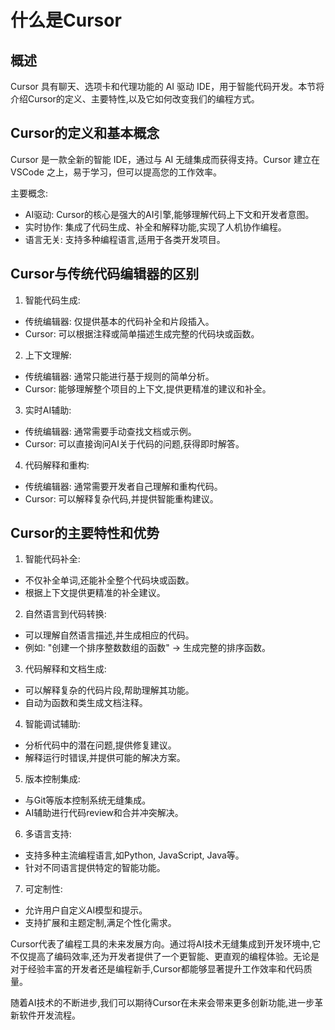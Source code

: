 # 什么是Cursor

## 概述

Cursor 具有聊天、选项卡和代理功能的 AI 驱动 IDE，用于智能代码开发。本节将介绍Cursor的定义、主要特性,以及它如何改变我们的编程方式。

## Cursor的定义和基本概念

Cursor 是一款全新的智能 IDE，通过与 AI 无缝集成而获得支持。Cursor 建立在 VSCode 之上，易于学习，但可以提高您的工作效率。
  

主要概念:

- AI驱动: Cursor的核心是强大的AI引擎,能够理解代码上下文和开发者意图。
- 实时协作: 集成了代码生成、补全和解释功能,实现了人机协作编程。
- 语言无关: 支持多种编程语言,适用于各类开发项目。
  

  

## Cursor与传统代码编辑器的区别

1. 智能代码生成:
  

- 传统编辑器: 仅提供基本的代码补全和片段插入。
- Cursor: 可以根据注释或简单描述生成完整的代码块或函数。
  

  

2. 上下文理解:
  

- 传统编辑器: 通常只能进行基于规则的简单分析。
- Cursor: 能够理解整个项目的上下文,提供更精准的建议和补全。
  

  

3. 实时AI辅助:

- 传统编辑器: 通常需要手动查找文档或示例。
- Cursor: 可以直接询问AI关于代码的问题,获得即时解答。
  

  

4. 代码解释和重构:
  

- 传统编辑器: 通常需要开发者自己理解和重构代码。
- Cursor: 可以解释复杂代码,并提供智能重构建议。
  

  

## Cursor的主要特性和优势

1. 智能代码补全:
- 不仅补全单词,还能补全整个代码块或函数。
- 根据上下文提供更精准的补全建议。
    

  

2. 自然语言到代码转换:
- 可以理解自然语言描述,并生成相应的代码。
- 例如: "创建一个排序整数数组的函数" -> 生成完整的排序函数。
    

  

3. 代码解释和文档生成:
- 可以解释复杂的代码片段,帮助理解其功能。
- 自动为函数和类生成文档注释。
    

  

4. 智能调试辅助:
- 分析代码中的潜在问题,提供修复建议。
- 解释运行时错误,并提供可能的解决方案。
    

  

5. 版本控制集成:
- 与Git等版本控制系统无缝集成。
- AI辅助进行代码review和合并冲突解决。
    

  

6. 多语言支持:
- 支持多种主流编程语言,如Python, JavaScript, Java等。
- 针对不同语言提供特定的智能功能。
    

  

7. 可定制性:
- 允许用户自定义AI模型和提示。
- 支持扩展和主题定制,满足个性化需求。


Cursor代表了编程工具的未来发展方向。通过将AI技术无缝集成到开发环境中,它不仅提高了编码效率,还为开发者提供了一个更智能、更直观的编程体验。无论是对于经验丰富的开发者还是编程新手,Cursor都能够显著提升工作效率和代码质量。
  

随着AI技术的不断进步,我们可以期待Cursor在未来会带来更多创新功能,进一步革新软件开发流程。